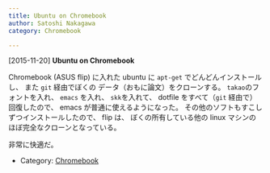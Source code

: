 ```yaml
---
title: Ubuntu on Chromebook
author: Satoshi Nakagawa
category: Chromebook

---
```


[2015-11-20] **Ubuntu on Chromebook** 

 Chromebook (ASUS flip) に入れた ubuntu に
`apt-get` でどんどんインストールし、
また `git` 経由でぼくの
データ（おもに論文）をクローンする。
`takao`のフォントを入れ、
`emacs` を入れ、
`skk`を入れて、
dotfile をすべて（`git` 経由で）
回復したので、
emacs が普通に使えるようになった。
その他のソフトもすこしずつインストールしたので、
flip は、
ぼくの所有している他の linux マシンの
ほぼ完全なクローンとなっている。

 非常に快適だ。

- Category: [Chromebook](https://merapano.github.io/categories.html#Chromebook)

